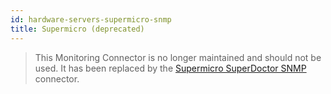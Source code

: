 ```yaml
---
id: hardware-servers-supermicro-snmp
title: Supermicro (deprecated)
---
```


> This Monitoring Connector is no longer maintained and should not be used. It has been replaced by the [Supermicro SuperDoctor SNMP](hardware-servers-supermicro-superdoctor-snmp.md) connector.
